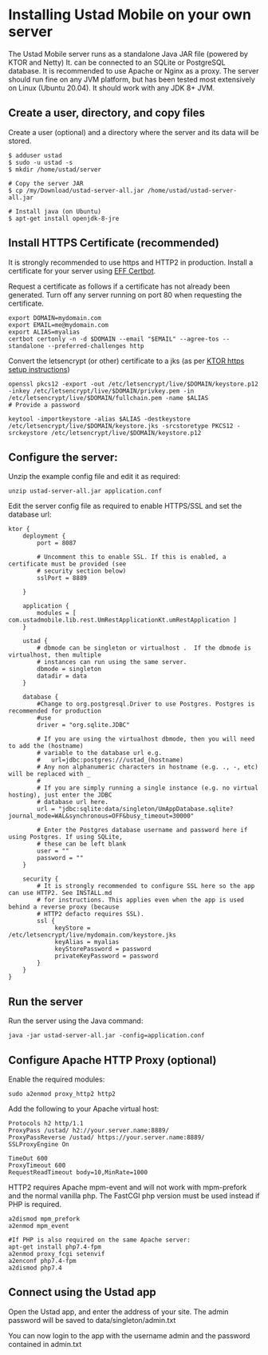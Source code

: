 # Installing Ustad Mobile on your own server

The Ustad Mobile server runs as a standalone Java JAR file (powered by KTOR and Netty) It. can be
connected to an SQLite or PostgreSQL database. It is recommended to use Apache or Nginx as a proxy.
The server should run fine on any JVM platform, but has been tested most extensively on Linux
(Ubuntu 20.04). It should work with any JDK 8+ JVM.

## Create a user, directory, and copy files

Create a user (optional) and a directory where the server and its data will be stored.
```
$ adduser ustad
$ sudo -u ustad -s
$ mkdir /home/ustad/server

# Copy the server JAR
$ cp /my/Download/ustad-server-all.jar /home/ustad/ustad-server-all.jar

# Install java (on Ubuntu)
$ apt-get install openjdk-8-jre
```

## Install HTTPS Certificate (recommended)

It is strongly recommended to use https and HTTP2 in production. Install a certificate for your
server using [EFF Certbot](https://certbot.eff.org/).

Request a certificate as follows if a certificate has not already been generated. Turn off any
 server running on port 80 when requesting the certificate.

```
export DOMAIN=mydomain.com
export EMAIL=me@mydomain.com
export ALIAS=myalias
certbot certonly -n -d $DOMAIN --email "$EMAIL" --agree-tos --standalone --preferred-challenges http
```

Convert the letsencrypt (or other) certificate to a jks (as per [KTOR https setup instructions](https://ktor.io/docs/ssl.html#ktor))
```
openssl pkcs12 -export -out /etc/letsencrypt/live/$DOMAIN/keystore.p12 -inkey /etc/letsencrypt/live/$DOMAIN/privkey.pem -in /etc/letsencrypt/live/$DOMAIN/fullchain.pem -name $ALIAS
# Provide a password

keytool -importkeystore -alias $ALIAS -destkeystore /etc/letsencrypt/live/$DOMAIN/keystore.jks -srcstoretype PKCS12 -srckeystore /etc/letsencrypt/live/$DOMAIN/keystore.p12
```

## Configure the server:

Unzip the example config file and edit it as required:
```
unzip ustad-server-all.jar application.conf
```

Edit the server config file as required to enable HTTPS/SSL and set the database url:
```
ktor {
    deployment {
        port = 8087

        # Uncomment this to enable SSL. If this is enabled, a certificate must be provided (see
        # security section below)
        sslPort = 8889

    }

    application {
        modules = [ com.ustadmobile.lib.rest.UmRestApplicationKt.umRestApplication ]
    }

    ustad {
        # dbmode can be singleton or virtualhost .  If the dbmode is virtualhost, then multiple
        # instances can run using the same server.
        dbmode = singleton
        datadir = data
    }

    database {
        #Change to org.postgresql.Driver to use Postgres. Postgres is recommended for production
        #use
        driver = "org.sqlite.JDBC"

        # If you are using the virtualhost dbmode, then you will need to add the (hostname)
        # variable to the database url e.g.
        #   url=jdbc:postgres:///ustad_(hostname)
        # Any non alphanumeric characters in hostname (e.g. ., -, etc) will be replaced with _
        #
        # If you are simply running a single instance (e.g. no virtual hosting), just enter the JDBC
        # database url here.
        url = "jdbc:sqlite:data/singleton/UmAppDatabase.sqlite?journal_mode=WAL&synchronous=OFF&busy_timeout=30000"

        # Enter the Postgres database username and password here if using Postgres. If using SQLite,
        # these can be left blank
        user = ""
        password = ""
    }

    security {
        # It is strongly recommended to configure SSL here so the app can use HTTP2. See INSTALL.md
        # for instructions. This applies even when the app is used behind a reverse proxy (because
        # HTTP2 defacto requires SSL).
        ssl {
             keyStore = /etc/letsencrypt/live/mydomain.com/keystore.jks
             keyAlias = myalias
             keyStorePassword = password
             privateKeyPassword = password
        }
    }
}
```

## Run the server

Run the server using the Java command:

```
java -jar ustad-server-all.jar -config=application.conf
```

## Configure Apache HTTP Proxy (optional)

Enable the required modules:
```
sudo a2enmod proxy_http2 http2
```


Add the following to your Apache virtual host:
```
Protocols h2 http/1.1
ProxyPass /ustad/ h2://your.server.name:8889/
ProxyPassReverse /ustad/ https://your.server.name:8889/
SSLProxyEngine On

TimeOut 600
ProxyTimeout 600
RequestReadTimeout body=10,MinRate=1000
```

HTTP2 requires Apache mpm-event and will not work with mpm-prefork and the normal vanilla php.
The FastCGI php version must be used instead if PHP is required.

```
a2dismod mpm_prefork
a2enmod mpm_event

#If PHP is also required on the same Apache server:
apt-get install php7.4-fpm
a2enmod proxy_fcgi setenvif
a2enconf php7.4-fpm
a2dismod php7.4
```

## Connect using the Ustad app

Open the Ustad app, and enter the address of your site. The admin password will be saved to
data/singleton/admin.txt

You can now login to the app with the username admin and the password contained in admin.txt

